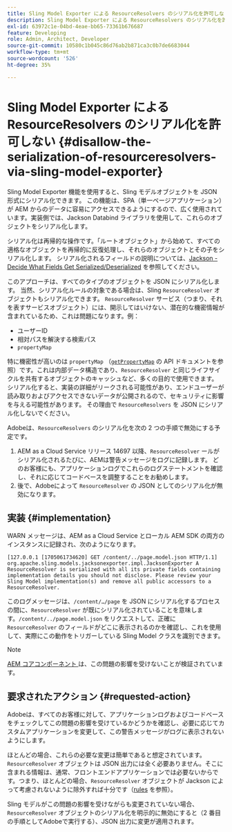 ```yaml
---
title: Sling Model Exporter による ResourceResolvers のシリアル化を許可しない
description: Sling Model Exporter による ResourceResolvers のシリアル化を許可しない
exl-id: 63972c1e-04bd-4eae-bb65-73361b676687
feature: Developing
role: Admin, Architect, Developer
source-git-commit: 10580c1b045c86d76ab2b871ca3c0b7de6683044
workflow-type: tm+mt
source-wordcount: '526'
ht-degree: 35%

---
```


# Sling Model Exporter による ResourceResolvers のシリアル化を許可しない {#disallow-the-serialization-of-resourceresolvers-via-sling-model-exporter}

Sling Model Exporter 機能を使用すると、Sling モデルオブジェクトを JSON 形式にシリアル化できます。 この機能は、SPA（単一ページアプリケーション）が AEM からのデータに容易にアクセスできるようにするので、広く使用されています。実装側では、Jackson Databind ライブラリを使用して、これらのオブジェクトをシリアル化します。

シリアル化は再帰的な操作です。「ルートオブジェクト」から始めて、すべての適格なオブジェクトを再帰的に反復処理し、それらのオブジェクトとその子をシリアル化します。 シリアル化されるフィールドの説明については、[Jackson - Decide What Fields Get Serialized/Deserialized](https://www.baeldung.com/jackson-field-serializable-deserializable-or-not) を参照してください。

このアプローチは、すべてのタイプのオブジェクトを JSON にシリアル化します。 当然、シリアル化ルールの対象である場合は、Sling `ResourceResolver` オブジェクトもシリアル化できます。 `ResourceResolver` サービス（つまり、それを表すサービスオブジェクト）には、開示してはいけない、潜在的な機密情報が含まれているため、これは問題になります。例：

* ユーザーID
* 相対パスを解決する検索パス
* `propertyMap`

特に機密性が高いのは `propertyMap` （[`getPropertyMap`](https://sling.apache.org/apidocs/sling12/org/apache/sling/api/resource/ResourceResolver.html#getPropertyMap--) の API ドキュメントを参照）です。これは内部データ構造であり、`ResourceResolver` と同じライフサイクルを共有するオブジェクトのキャッシュなど、多くの目的で使用できます。 シリアル化すると、実装の詳細がリークされる可能性があり、エンドユーザーが読み取りおよびアクセスできないデータが公開されるので、セキュリティに影響を与える可能性があります。 その理由で `ResourceResolvers` を JSON にシリアル化しないでください。

Adobeは、`ResourceResolvers` のシリアル化を次の 2 つの手順で無効にする予定です。

1. AEM as a Cloud Service リリース 14697 以降、`ResourceResolver` ールがシリアル化されるたびに、AEMは警告メッセージをログに記録します。 どのお客様にも、アプリケーションログでこれらのログステートメントを確認し、それに応じてコードベースを調整することをお勧めします。
1. 後で、Adobeによって `ResourceResolver` の JSON としてのシリアル化が無効になります。

## 実装 {#implementation}

WARN メッセージは、AEM as a Cloud Service とローカル AEM SDK の両方のインスタンスに記録され、次のようになります。

```text
[127.0.0.1 [1705061734620] GET /content/../page.model.json HTTP/1.1] org.apache.sling.models.jacksonexporter.impl.JacksonExporter A ResourceResolver is serialized with all its private fields containing implementation details you should not disclose. Please review your Sling Model implementation(s) and remove all public accessors to a ResourceResolver.
```

このログメッセージは、`/content/…/page` を JSON にシリアル化するプロセスの間に、`ResourceResolver` が既にシリアル化されていることを意味します。`/content/../page.model.json` をリクエストして、正確に `ResourceResolver` のフィールドがどこに表示されるのかを確認し、これを使用して、実際にこの動作をトリガーしている Sling Model クラスを識別できます。


>[!NOTE]
>
>[AEM コアコンポーネント ](https://experienceleague.adobe.com/ja/docs/experience-manager-core-components/using/introduction) は、この問題の影響を受けないことが検証されています。

## 要求されたアクション {#requested-action}

Adobeは、すべてのお客様に対して、アプリケーションログおよびコードベースをチェックしてこの問題の影響を受けているかどうかを確認し、必要に応じてカスタムアプリケーションを変更して、この警告メッセージがログに表示されないようにします。

ほとんどの場合、これらの必要な変更は簡単であると想定されています。 `ResourceResolver` オブジェクトは JSON 出力には全く必要ありません。そこに含まれる情報は、通常、フロントエンドアプリケーションでは必要ないからです。つまり、ほとんどの場合、`ResourceResolver` オブジェクトが Jackson によって考慮されないように除外すれば十分です（[rules](https://www.baeldung.com/jackson-field-serializable-deserializable-or-not) を参照）。

Sling モデルがこの問題の影響を受けながらも変更されていない場合、`ResourceResolver` オブジェクトのシリアル化を明示的に無効にすると（2 番目の手順としてAdobeで実行する）、JSON 出力に変更が適用されます。
